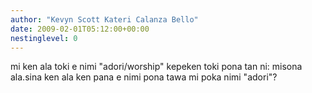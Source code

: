 ```yaml
---
author: "Kevyn Scott Kateri Calanza Bello"
date: 2009-02-01T05:12:00+00:00
nestinglevel: 0
---
```

mi ken ala toki e nimi "adori/worship" kepeken toki pona tan ni: misona ala.sina ken ala ken pana e nimi pona tawa mi poka nimi "adori"?